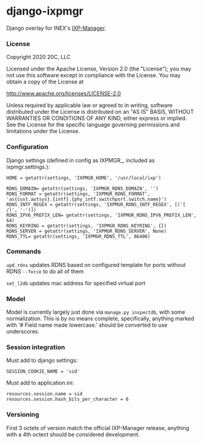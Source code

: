 # django-ixpmgr
Django overlay for INEX's [IXP-Manager](https://github.com/inex/IXP-Manager).

### License

Copyright 2020 20C, LLC

Licensed under the Apache License, Version 2.0 (the "License");
you may not use this software except in compliance with the License.
You may obtain a copy of the License at

   http://www.apache.org/licenses/LICENSE-2.0

Unless required by applicable law or agreed to in writing, software
distributed under the License is distributed on an "AS IS" BASIS,
WITHOUT WARRANTIES OR CONDITIONS OF ANY KIND, either express or implied.
See the License for the specific language governing permissions and
limitations under the License.

### Configuration

Django settings (defined in config as IXPMGR_<NAME>, included as ixpmgr.settings.<NAME>):

    HOME = getattr(settings, 'IXPMGR_HOME', '/usr/local/ixp')

    RDNS_DOMAIN= getattr(settings, 'IXPMGR_RDNS_DOMAIN', '')
    RDNS_FORMAT = getattr(settings, 'IXPMGR_RDNS_FORMAT', 'as{cust.autsys}.{intf}.{phy_intf.switchport.switch.name}')
    RDNS_INTF_REGEX = getattr(settings, 'IXPMGR_RDNS_INTF_REGEX', [('[ /]', '-')])
    RDNS_IPV6_PREFIX_LEN= getattr(settings, 'IXPMGR_RDNS_IPV6_PREFIX_LEN', 64)
    RDNS_KEYRING = getattr(settings, 'IXPMGR_RDNS_KEYRING', {})
    RDNS_SERVER = getattr(settings, 'IXPMGR_RDNS_SERVER', None)
    RDNS_TTL= getattr(settings, 'IXPMGR_RDNS_TTL', 86400)

### Commands

`upd_rdns`
    updates RDNS based on configured template for ports without RDNS
    `--force` to do all of them

`set_l2db` <virtual interface id> <mac address>
    updates mac address for specified virtual port

### Model
Model is currently largely just done via `manage.py inspectdb`, with some
normalization. This is by no means complete, specifically, anything marked with
'# Field name made lowercase.' should be converted to use underscores.

### Session integration

Must add to django settings:

    SESSION_COOKIE_NAME = 'sid'

Must add to application.ini:

    resources.session.name = sid
    resources.session.hash_bits_per_character = 6

### Versioning
First 3 octets of version match the official IXP-Manager release, anything with
a 4th octect should be considered development.
